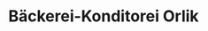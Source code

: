 ---
title: "Bäckerei-Konditorei Orlik"
url: /muelheim-an-der-ruhr/baeckerei-konditorei-orlik/
shop: Bäckerei
---